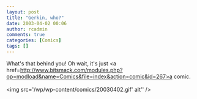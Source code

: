 ```yaml
---
layout: post
title: "Gerkin, who?"
date: 2003-04-02 00:06
author: rcadmin
comments: true
categories: [Comics]
tags: []
---
```

What's that behind you! Oh wait, it's just <a href=http://www.bitsmack.com/modules.php?op=modload&name=Comics&file=index&action=comic&id=267>a comic.</a><Br><br><!--more--><img src='/wp/wp-content/comics/20030402.gif' alt'' />
